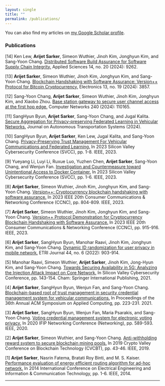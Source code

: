 ```yaml
---
layout: single
title: ""
permalink: /publications/
---
```


<!-- Manual Google Scholar Link -->
<div class="wordwrap">You can also find my articles on <a href="https://scholar.google.com/citations?user=QsFtTzUAAAAJ&hl=en">my Google Scholar profile</a>.</div>



### Publications

[14] Ken Lew, **Arijet Sarker**, Simeon Wuthier, Jinoh Kim, Jonghyun Kim, and Sang-Yoon Chang. [Distributed Software Build Assurance for Software Supply Chain Integrity.](https://www.mdpi.com/2076-3417/14/20/9262) Applied Sciences 14, no. 20 (2024): 9262.

[13] **Arijet Sarker**, Simeon Wuthier, Jinoh Kim, Jonghyun Kim, and Sang-Yoon Chang. [Blockchain Handshaking with Software Assurance: Version++ Protocol for Bitcoin Cryptocurrency.](https://www.mdpi.com/2079-9292/13/19/3857) Electronics 13, no. 19 (2024): 3857.

[12] Sang-Yoon Chang, **Arijet Sarker**, Simeon Wuthier, Jinoh Kim, Jonghyun Kim, and Xiaobo Zhou. [Base station gateway to secure user channel access at the first hop edge.](https://www.sciencedirect.com/science/article/abs/pii/S1389128623006102) Computer Networks 240 (2024): 110165.

[11] SangHyun Byun, **Arijet Sarker**, Sang-Yoon Chang, and Jugal Kalita. [Secure Aggregation for Privacy-preserving Federated Learning in Vehicular Networks.](https://dl.acm.org/doi/full/10.1145/3657644) Journal on Autonomous Transportation Systems (2024).

[10] SangHyun Byun, **Arijet Sarker**, Ken Lew, Jugal Kalita, and Sang-Yoon Chang. [Privacy-Preserving Trust Management For Vehicular Communications and Federated Learning.](https://ieeexplore.ieee.org/abstract/document/10165137) In 2023 Silicon Valley Cybersecurity Conference (SVCC), pp. 1-8. IEEE, 2023.

[9] Yueyang Li, Luyi Li, Ruxue Luo, Yuzhen Chen, **Arijet Sarker**, Sang-Yoon Chang, and Wenjun Fan. [Investigation and Countermeasure toward Unintentional Access to Docker Container.](https://ieeexplore.ieee.org/abstract/document/10165201) In 2023 Silicon Valley Cybersecurity Conference (SVCC), pp. 1-6. IEEE, 2023.

[8] **Arijet Sarker**, Simeon Wuthier, Jinoh Kim, Jonghyun Kim, and Sang-Yoon Chang. [Version++: Cryptocurrency blockchain handshaking with software assurance.](https://ieeexplore.ieee.org/abstract/document/10059985) In 2023 IEEE 20th Consumer Communications & Networking Conference (CCNC), pp. 804-809. IEEE, 2023.

[7] **Arijet Sarker**, Simeon Wuthier, Jinoh Kim, Jonghyun Kim, and Sang-Yoon Chang. [Version++ Protocol Demonstration for Cryptocurrency Blockchain Handshaking with Software Assurance.](https://ieeexplore.ieee.org/abstract/document/10059971) In 2023 IEEE 20th Consumer Communications & Networking Conference (CCNC), pp. 915-916. IEEE, 2023.

[6] **Arijet Sarker**, SangHyun Byun, Manohar Raavi, Jinoh Kim, Jonghyun Kim, and Sang‐Yoon Chang. [Dynamic ID randomization for user privacy in mobile network.](https://onlinelibrary.wiley.com/doi/full/10.4218/etrij.2022-0181) ETRI Journal 44, no. 6 (2022): 903-914.

[5] Manohar Raavi, Simeon Wuthier, **Arijet Sarker**, Jinoh Kim, Jong-Hyun Kim, and Sang-Yoon Chang. [Towards Securing Availability in 5G: Analyzing the Injection Attack Impact on Core Network.](https://link.springer.com/chapter/10.1007/978-3-030-96057-5_10) In Silicon Valley Cybersecurity Conference, pp. 143-154. Cham: Springer International Publishing, 2021.

[4] **Arijet Sarker**, SangHyun Byun, Wenjun Fan, and Sang-Yoon Chang. [Blockchain-based root of trust management in security credential management system for vehicular communications.](https://dl.acm.org/doi/abs/10.1145/3412841.3441905) In Proceedings of the 36th Annual ACM Symposium on Applied Computing, pp. 223-231. 2021.


[3] **Arijet Sarker**, SangHyun Byun, Wenjun Fan, Maria Psarakis, and Sang-Yoon Chang. [Voting credential management system for electronic voting privacy.](https://ieeexplore.ieee.org/abstract/document/9142711) In 2020 IFIP Networking Conference (Networking), pp. 589-593. IEEE, 2020.

[2] **Arijet Sarker**, Simeon Wuthier, and Sang-Yoon Chang. [Anti-withholding reward system to secure blockchain mining pools.](https://ieeexplore.ieee.org/abstract/document/8787557) In 2019 Crypto Valley Conference on Blockchain Technology (CVCBT), pp. 43-46. IEEE, 2019.

[1] **Arijet Sarker**, Nasrin Fatema, Bratati Roy Binti, and M. S. Kaiser. [Performance evaluation of energy efficient routing algorithm for ad-hoc network.](https://ieeexplore.ieee.org/abstract/document/6919094) In 2014 International Conference on Electrical Engineering and Information & Communication Technology, pp. 1-6. IEEE, 2014. 

---

<!--Feel free to list all your publications here in Markdown format!-->
